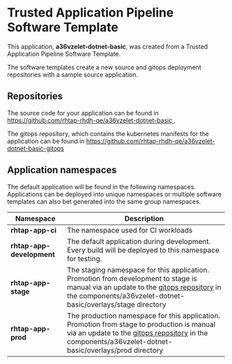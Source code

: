 # Trusted Application Pipeline Software Template

This application, **a36vzelet-dotnet-basic**, was created from a Trusted Application Pipeline Software Template.

The software templates create a new source and gitops deployment repositories with a sample source application. 

## Repositories

The source code for your application can be found in [https://github.com/rhtap-rhdh-qe/a36vzelet-dotnet-basic ](https://github.com/rhtap-rhdh-qe/a36vzelet-dotnet-basic ).
 
The gitops repository, which contains the kubernetes manifests for the application can be found in 
[https://github.com/rhtap-rhdh-qe/a36vzelet-dotnet-basic-gitops ](https://github.com/rhtap-rhdh-qe/a36vzelet-dotnet-basic-gitops ) 

## Application namespaces 

The default application will be found in the following namespaces. Applications can be deployed into unique namespaces or multiple software templates can also bet generated into the same group namespaces.  

|  Namespace   |  Description   |  
| -------- | -------- |
| **rhtap-app-ci** | The namespace used for CI workloads |
| **rhtap-app-development** | The default application during development. Every build will be deployed to this namespace for testing. |
| **rhtap-app-stage** | The staging namespace for this application. Promotion from development to stage is manual via an update to the [gitops repository](https://github.com/rhtap-rhdh-qe/a36vzelet-dotnet-basic-gitops ) in the components/a36vzelet-dotnet-basic/overlays/stage directory |
| **rhtap-app-prod** | The production namespace for this application. Promotion from stage to production is manual via an update to the [gitops repository](https://github.com/rhtap-rhdh-qe/a36vzelet-dotnet-basic-gitops ) in the components/a36vzelet-dotnet-basic/overlays/prod directory |